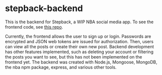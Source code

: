 # stepback-backend

This is the backend for Stepback, a WIP NBA social media app. To see the frontend code, see [this repo](https://github.com/ajuneja23/stepback-frontend "Frontend").

Currently, the frontend allows the user to sign up or login. Passwords are encrypted and JSON web tokens are issued for authorization. Then, users can view all the posts or create their own new post. Backend development has other features implemented, such as deleting your account or filtering the posts you want to see, but this has not been implemented on the frontend yet. The backend was created with Node.js, Mongoose, MongoDB, the nba npm package, express, and various other tools.




